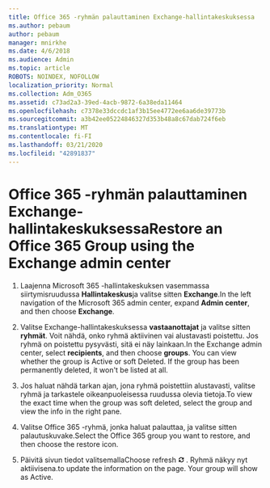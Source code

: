 ```yaml
---
title: Office 365 -ryhmän palauttaminen Exchange-hallintakeskuksessa
ms.author: pebaum
author: pebaum
manager: mnirkhe
ms.date: 4/6/2018
ms.audience: Admin
ms.topic: article
ROBOTS: NOINDEX, NOFOLLOW
localization_priority: Normal
ms.collection: Adm_O365
ms.assetid: c73ad2a3-39ed-4acb-9872-6a38eda11464
ms.openlocfilehash: c7378e33dccdc1af3b15ee4772ee6aa6de39773b
ms.sourcegitcommit: a3b42ee05224846327d353b48a8c67dab724f6eb
ms.translationtype: MT
ms.contentlocale: fi-FI
ms.lasthandoff: 03/21/2020
ms.locfileid: "42891837"
---
```

# <a name="restore-an-office-365-group-using-the-exchange-admin-center"></a><span data-ttu-id="de77e-102">Office 365 -ryhmän palauttaminen Exchange-hallintakeskuksessa</span><span class="sxs-lookup"><span data-stu-id="de77e-102">Restore an Office 365 Group using the Exchange admin center</span></span>

1. <span data-ttu-id="de77e-103">Laajenna Microsoft 365 -hallintakeskuksen vasemmassa siirtymisruudussa **Hallintakeskus**ja valitse sitten **Exchange**.</span><span class="sxs-lookup"><span data-stu-id="de77e-103">In the left navigation of the Microsoft 365 admin center, expand **Admin center**, and then choose **Exchange**.</span></span>
    
2. <span data-ttu-id="de77e-p101">Valitse Exchange-hallintakeskuksessa **vastaanottajat** ja valitse sitten **ryhmät**. Voit nähdä, onko ryhmä aktiivinen vai alustavasti poistettu. Jos ryhmä on poistettu pysyvästi, sitä ei näy lainkaan.</span><span class="sxs-lookup"><span data-stu-id="de77e-p101">In the Exchange admin center, select **recipients**, and then choose **groups**. You can view whether the group is Active or soft Deleted. If the group has been permanently deleted, it won't be listed at all.</span></span>
    
3. <span data-ttu-id="de77e-107">Jos haluat nähdä tarkan ajan, jona ryhmä poistettiin alustavasti, valitse ryhmä ja tarkastele oikeanpuoleisessa ruudussa olevia tietoja.</span><span class="sxs-lookup"><span data-stu-id="de77e-107">To view the exact time when the group was soft deleted, select the group and view the info in the right pane.</span></span>
    
4. <span data-ttu-id="de77e-108">Valitse Office 365 -ryhmä, jonka haluat palauttaa, ja valitse sitten palautuskuvake.</span><span class="sxs-lookup"><span data-stu-id="de77e-108">Select the Office 365 group you want to restore, and then choose the restore icon.</span></span>
    
5. <span data-ttu-id="de77e-109">Päivitä sivun tiedot valitsemalla</span><span class="sxs-lookup"><span data-stu-id="de77e-109">Choose refresh</span></span> ![Päivitä-kuvake](media/6464df90-2a91-4c1f-92a6-9a38c7696ac3.gif) <span data-ttu-id="de77e-p102">. Ryhmä näkyy nyt aktiivisena.</span><span class="sxs-lookup"><span data-stu-id="de77e-p102">to update the information on the page. Your group will show as Active.</span></span> 
    

